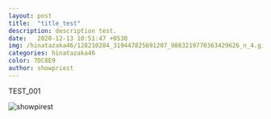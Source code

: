 ```yaml
---
layout: post
title:  "title_test"
description: description test. 
date:   2020-12-13 10:51:47 +0530
img: /hinatazaka46/128210284_319447825691207_9083219770363429626_n_4.gif
categories: hinatazaka46
color: 7DC8E9
author: showpriest
---
```


TEST_001

![showpirest]({{site.baseurl}}/images/hinatazaka46/128210284_319447825691207_9083219770363429626_n_4.gif)

